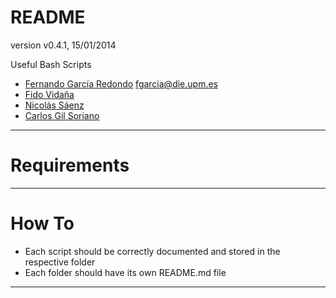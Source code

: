 # README
version v0.4.1, 15/01/2014

Useful Bash Scripts

* [Fernando García Redondo](http://www.fernandeando.com) [fgarcia@die.upm.es](mailto:fgarcia@die.upm.es)
* [Fido Vidaña](http://www.fidomenal.com)
* [Nicolás Sáenz](mailto:nicolassaenzj@gmail.com)
* [Carlos Gil Soriano](mailto:gilsoriano@gmail.com)

****
# Requirements

***
# How To
* Each script should be correctly documented and stored in the respective folder
* Each folder should have its own README.md file
***
